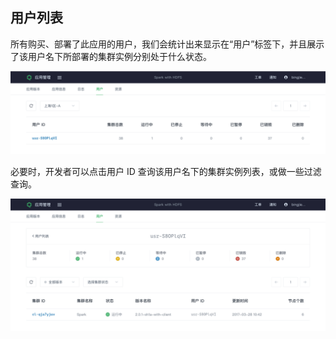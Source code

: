 ## 用户列表

所有购买、部署了此应用的用户，我们会统计出来显示在“用户”标签下，并且展示了该用户名下所部署的集群实例分别处于什么状态。

![用户列表](../../images/app_users.png)

必要时，开发者可以点击用户 ID 查询该用户名下的集群实例列表，或做一些过滤查询。

![用户详情](../../images/app_user.png)